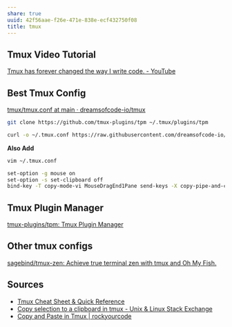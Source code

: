 ```yaml
---
share: true
uuid: 42f56aae-f26e-471e-838e-ecf432750f08
title: tmux
---
```

## Tmux Video Tutorial

[Tmux has forever changed the way I write code. - YouTube](https://www.youtube.com/watch?v=DzNmUNvnB04)

## Best Tmux Config

[tmux/tmux.conf at main · dreamsofcode-io/tmux](https://github.com/dreamsofcode-io/tmux/blob/main/tmux.conf)


``` bash
git clone https://github.com/tmux-plugins/tpm ~/.tmux/plugins/tpm

curl -o ~/.tmux.conf https://raw.githubusercontent.com/dreamsofcode-io/tmux/main/tmux.conf

```

**Also Add**

``` bash
vim ~/.tmux.conf

set-option -g mouse on
set-option -s set-clipboard off
bind-key -T copy-mode-vi MouseDragEnd1Pane send-keys -X copy-pipe-and-cancel "xclip -selection clipboard -i"
```


## Tmux Plugin Manager

[tmux-plugins/tpm: Tmux Plugin Manager](https://github.com/tmux-plugins/tpm)

## Other tmux configs

[sagebind/tmux-zen: Achieve true terminal zen with tmux and Oh My Fish.](https://github.com/sagebind/tmux-zen) 
## Sources

* [Tmux Cheat Sheet & Quick Reference](https://tmuxcheatsheet.com/)
* [Copy selection to a clipboard in tmux - Unix & Linux Stack Exchange](https://unix.stackexchange.com/questions/348913/copy-selection-to-a-clipboard-in-tmux)
* [Copy and Paste in Tmux | rockyourcode](https://www.rockyourcode.com/copy-and-paste-in-tmux/)